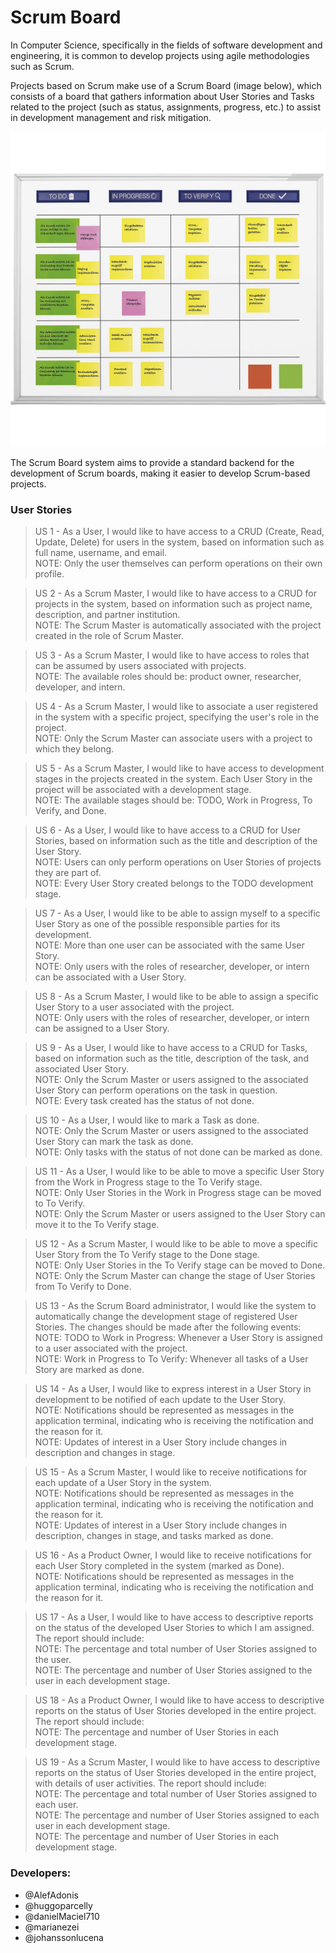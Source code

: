 # Scrum Board

In Computer Science, specifically in the fields of software development and engineering, it is common to develop projects using agile methodologies such as Scrum.

Projects based on Scrum make use of a Scrum Board (image below), which consists of a board that gathers information about User Stories and Tasks related to the project (such as status, assignments, progress, etc.) to assist in development management and risk mitigation.

![Scrum Board](/media/image.png)

The Scrum Board system aims to provide a standard backend for the development of Scrum boards, making it easier to develop Scrum-based projects.

### User Stories

>US 1 - As a User, I would like to have access to a CRUD (Create, Read, Update, Delete) for users in the system, based on information such as full name, username, and email.
<br> NOTE: Only the user themselves can perform operations on their own profile.

>US 2 - As a Scrum Master, I would like to have access to a CRUD for projects in the system, based on information such as project name, description, and partner institution.
<br> NOTE: The Scrum Master is automatically associated with the project created in the role of Scrum Master.

>US 3 - As a Scrum Master, I would like to have access to roles that can be assumed by users associated with projects.
<br> NOTE: The available roles should be: product owner, researcher, developer, and intern.

>US 4 - As a Scrum Master, I would like to associate a user registered in the system with a specific project, specifying the user's role in the project.
<br> NOTE: Only the Scrum Master can associate users with a project to which they belong.

>US 5 - As a Scrum Master, I would like to have access to development stages in the projects created in the system. Each User Story in the project will be associated with a development stage.
<br> NOTE: The available stages should be: TODO, Work in Progress, To Verify, and Done.

>US 6 - As a User, I would like to have access to a CRUD for User Stories, based on information such as the title and description of the User Story.
<br> NOTE: Users can only perform operations on User Stories of projects they are part of.
<br> NOTE: Every User Story created belongs to the TODO development stage.

>US 7 - As a User, I would like to be able to assign myself to a specific User Story as one of the possible responsible parties for its development.
<br> NOTE: More than one user can be associated with the same User Story.
<br> NOTE: Only users with the roles of researcher, developer, or intern can be associated with a User Story.

>US 8 - As a Scrum Master, I would like to be able to assign a specific User Story to a user associated with the project.
<br> NOTE: Only users with the roles of researcher, developer, or intern can be assigned to a User Story.

>US 9 - As a User, I would like to have access to a CRUD for Tasks, based on information such as the title, description of the task, and associated User Story.
<br> NOTE: Only the Scrum Master or users assigned to the associated User Story can perform operations on the task in question.
<br> NOTE: Every task created has the status of not done.

>US 10 - As a User, I would like to mark a Task as done.
<br> NOTE: Only the Scrum Master or users assigned to the associated User Story can mark the task as done.
<br> NOTE: Only tasks with the status of not done can be marked as done.

>US 11 - As a User, I would like to be able to move a specific User Story from the Work in Progress stage to the To Verify stage.
<br> NOTE: Only User Stories in the Work in Progress stage can be moved to To Verify.
<br> NOTE: Only the Scrum Master or users assigned to the User Story can move it to the To Verify stage.

>US 12 - As a Scrum Master, I would like to be able to move a specific User Story from the To Verify stage to the Done stage.
<br> NOTE: Only User Stories in the To Verify stage can be moved to Done.
<br> NOTE: Only the Scrum Master can change the stage of User Stories from To Verify to Done.

>US 13 - As the Scrum Board administrator, I would like the system to automatically change the development stage of registered User Stories. The changes should be made after the following events:
<br> NOTE: TODO to Work in Progress: Whenever a User Story is assigned to a user associated with the project.
<br> NOTE: Work in Progress to To Verify: Whenever all tasks of a User Story are marked as done.

>US 14 - As a User, I would like to express interest in a User Story in development to be notified of each update to the User Story.
<br> NOTE: Notifications should be represented as messages in the application terminal, indicating who is receiving the notification and the reason for it.
<br> NOTE: Updates of interest in a User Story include changes in description and changes in stage.

>US 15 - As a Scrum Master, I would like to receive notifications for each update of a User Story in the system.
<br> NOTE: Notifications should be represented as messages in the application terminal, indicating who is receiving the notification and the reason for it.
<br> NOTE: Updates of interest in a User Story include changes in description, changes in stage, and tasks marked as done.

>US 16 - As a Product Owner, I would like to receive notifications for each User Story completed in the system (marked as Done).
<br> NOTE: Notifications should be represented as messages in the application terminal, indicating who is receiving the notification and the reason for it.

>US 17 - As a User, I would like to have access to descriptive reports on the status of the developed User Stories to which I am assigned. The report should include:
<br> NOTE: The percentage and total number of User Stories assigned to the user.
<br> NOTE: The percentage and number of User Stories assigned to the user in each development stage.

>US 18 - As a Product Owner, I would like to have access to descriptive reports on the status of User Stories developed in the entire project. The report should include:
<br> NOTE: The percentage and number of User Stories in each development stage.

>US 19 - As a Scrum Master, I would like to have access to descriptive reports on the status of User Stories developed in the entire project, with details of user activities. The report should include:
<br> NOTE: The percentage and total number of User Stories assigned to each user.
<br> NOTE: The percentage and number of User Stories assigned to each user in each development stage.
<br> NOTE: The percentage and number of User Stories in each development stage.

### Developers:

- @AlefAdonis
- @huggoparcelly
- @danielMaciel710
- @marianezei
- @johanssonlucena
